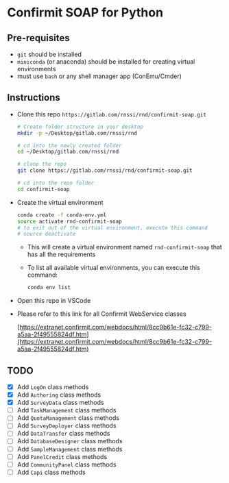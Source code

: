 # Confirmit SOAP for Python

## Pre-requisites

* `git` should be installed
* `miniconda` (or anaconda) should be installed for creating virtual environments
* must use `bash` or any shell manager app (ConEmu/Cmder)

## Instructions

* Clone this repo `https://gitlab.com/rnssi/rnd/confirmit-soap.git`

  ```bash
  # Create folder structure in your desktop
  mkdir -p ~/Desktop/gitlab.com/rnssi/rnd
  
  # cd into the newly created folder
  cd ~/Desktop/gitlab.com/rnssi/rnd
  
  # clone the repo
  git clone https://gitlab.com/rnssi/rnd/confirmit-soap.git
  
  # cd into the repo folder
  cd confirmit-soap
  ```

* Create the virtual environment

  ```bash
  conda create -f conda-env.yml
  source activate rnd-confirmit-soap
  # to exit out of the virtual environment, execute this command
  # source deactivate
  ```

  * This will create a virtual environment named `rnd-confirmit-soap` that has all the requirements
  * To list all available virtual environments, you can execute this command:

    ```bash
    conda env list
    ```

* Open this repo in VSCode
* Please refer to this link for all Confirmit WebService classes

  [https://extranet.confirmit.com/webdocs/html/8cc9b61e-fc32-c799-a5aa-2f49555824df.htm](https://extranet.confirmit.com/webdocs/html/8cc9b61e-fc32-c799-a5aa-2f49555824df.htm)

## TODO

* [x] Add `LogOn` class methods
* [x] Add `Authoring` class methods
* [x] Add `SurveyData` class methods
* [ ] Add `TaskManagement` class methods
* [ ] Add `QuotaManagement` class methods
* [ ] Add `SurveyDeployer` class methods
* [ ] Add `DataTransfer` class methods
* [ ] Add `DatabaseDesigner` class methods
* [ ] Add `SampleManagement` class methods
* [ ] Add `PanelCredit` class methods
* [ ] Add `CommunityPanel` class methods
* [ ] Add `Capi` class methods
